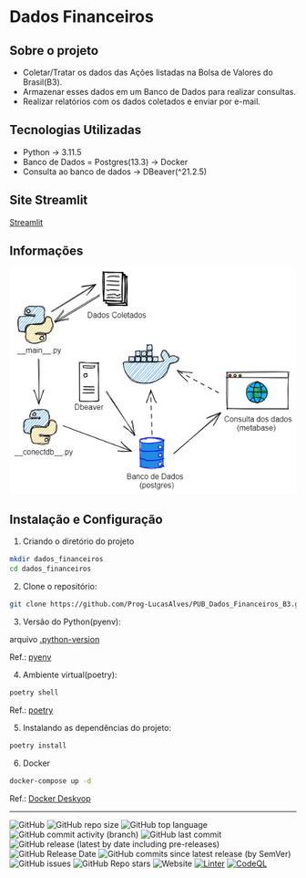# Dados Financeiros

## Sobre o projeto

- Coletar/Tratar os dados das Ações listadas na Bolsa de Valores do Brasil(B3).
- Armazenar esses dados em um Banco de Dados para realizar consultas.
- Realizar relatórios com os dados coletados e enviar por e-mail.

## Tecnologias Utilizadas

- Python -> 3.11.5
- Banco de Dados = Postgres(13.3) -> Docker
- Consulta ao banco de dados -> DBeaver(^21.2.5)

## Site Streamlit

[Streamlit](https://dados-financeiros.onrender.com/)

## Informações

![ ](https://github.com/Prog-LucasAlves/PUB_Dados_Financeiros_B3/blob/main/Image/img01.png)

## Instalação e Configuração

1. Criando o diretório do projeto

```bash
mkdir dados_financeiros
cd dados_financeiros
```

2. Clone o repositório:

```bash
git clone https://github.com/Prog-LucasAlves/PUB_Dados_Financeiros_B3.git
```

3. Versão do Python(pyenv):

arquivo [.python-version](...)

Ref.: [pyenv](https://github.com/pyenv/pyenv)

4. Ambiente virtual(poetry):

```bash
poetry shell
```

Ref.: [poetry](https://python-poetry.org/)

5. Instalando as dependências do projeto:

```bash
poetry install
```

6. Docker

```bash
docker-compose up -d
```

Ref.: [Docker Deskyop](https://www.docker.com/products/docker-desktop/)

----
![GitHub](https://img.shields.io/github/license/Prog-LucasAlves/PUB_Dados_Financeiros_B3)
![GitHub repo size](https://img.shields.io/github/repo-size/Prog-LucasAlves/PUB_Dados_Financeiros_B3)
![GitHub top language](https://img.shields.io/github/languages/top/Prog-LucasAlves/PUB_Dados_Financeiros_B3)
![GitHub commit activity (branch)](https://img.shields.io/github/commit-activity/y/Prog-LucasAlves/PUB_Dados_Financeiros_B3)
![GitHub last commit](https://img.shields.io/github/last-commit/Prog-LucasAlves/PUB_Dados_Financeiros_B3)
![GitHub release (latest by date including pre-releases)](https://img.shields.io/github/v/release/Prog-LucasAlves/PUB_Dados_Financeiros_B3?include_prereleases)
![GitHub Release Date](https://img.shields.io/github/release-date/Prog-LucasAlves/PUB_Dados_Financeiros_B3)
![GitHub commits since latest release (by SemVer)](https://img.shields.io/github/commits-since/Prog-LucasAlves/PUB_Dados_Financeiros_B3/latest)
![GitHub issues](https://img.shields.io/github/issues/Prog-LucasAlves/PUB_Dados_Financeiros_B3)
![GitHub Repo stars](https://img.shields.io/github/stars/Prog-LucasAlves/PUB_Dados_Financeiros_B3?style=social)
![Website](https://img.shields.io/website?url=https%3A%2F%2Fdadosfinanceiros.streamlit.app%2F)
[![Linter](https://github.com/Prog-LucasAlves/PUB_Dados_Financeiros_B3/actions/workflows/linter.yml/badge.svg)](https://github.com/Prog-LucasAlves/PUB_Dados_Financeiros_B3/actions/workflows/linter.yml)
[![CodeQL](https://github.com/Prog-LucasAlves/PUB_Dados_Financeiros_B3/actions/workflows/codeql.yml/badge.svg)](https://github.com/Prog-LucasAlves/PUB_Dados_Financeiros_B3/actions/workflows/codeql.yml)
